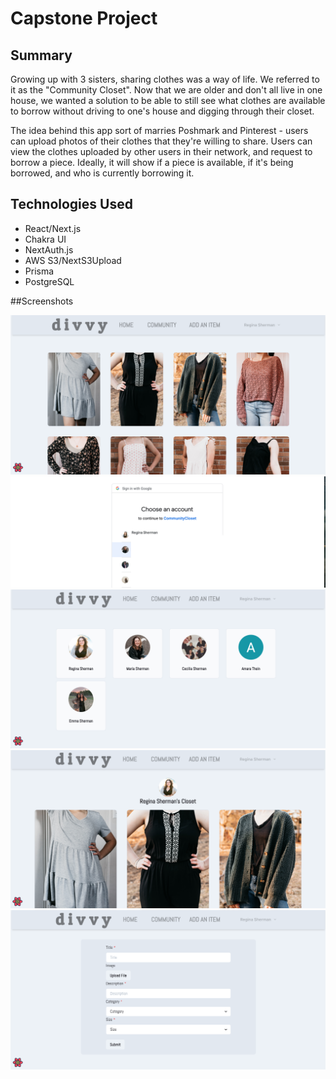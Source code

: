 # Capstone Project 

## Summary

Growing up with 3 sisters, sharing clothes was a way of life. We referred to it as the "Community Closet". Now that we are older and don't all live in one house, 
we wanted a solution to be able to still see what clothes are available to borrow without driving to one's house and digging through their closet. 

The idea behind this app sort of marries Poshmark and Pinterest - users can upload photos of their clothes that they're willing to share. Users can view the clothes
uploaded by other users in their network, and request to borrow a piece. Ideally, it will show if a piece is available, if it's being borrowed, and who
is currently borrowing it. 

## Technologies Used

- React/Next.js
- Chakra UI
- NextAuth.js
- AWS S3/NextS3Upload
- Prisma
- PostgreSQL


##Screenshots 

![Home](https://github.com/ReginaSherman/communitycloset/blob/ae12e5422f703cccd832a4b46a1fce5586a9ac2d/planning/1.png "One")
![Two](https://github.com/ReginaSherman/communitycloset/blob/ae12e5422f703cccd832a4b46a1fce5586a9ac2d/planning/2.png "Two")
![Three](https://github.com/ReginaSherman/communitycloset/blob/ae12e5422f703cccd832a4b46a1fce5586a9ac2d/planning/3.png "Three")
![Four](https://github.com/ReginaSherman/communitycloset/blob/ae12e5422f703cccd832a4b46a1fce5586a9ac2d/planning/4.png "Four")
![Five](https://github.com/ReginaSherman/communitycloset/blob/ae12e5422f703cccd832a4b46a1fce5586a9ac2d/planning/5.png "Five")

